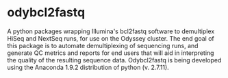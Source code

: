 # odybcl2fastq
A python packages wrapping Illumina's bcl2fastq software to demultiplex HiSeq and NextSeq runs, for use on the Odyssey cluster. The end goal of this package is to automate demultiplexing of sequencing runs, and generate QC metrics and reports for end users that will aid in interpreting the quality of the resulting sequence data. Odybcl2fastq is being developed using the Anaconda 1.9.2 distribution of python (v. 2.7.11).
